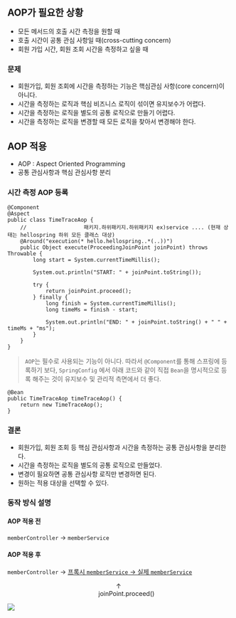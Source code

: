 ## AOP가 필요한 상황
- 모든 메서드의 호출 시간 측정을 원할 때
- 호출 시간이 공통 관심 사항일 때(cross-cutting concern)
- 회원 가입 시간, 회원 조회 시간을 측정하고 싶을 때

### 문제
- 회원가입, 회원 조회에 시간을 측정하는 기능은 핵심관심 사항(core concern)이 아니다.
- 시간을 측정하는 로직과 핵심 비즈니스 로직이 섞이면 유지보수가 어렵다.
- 시간을 측정하는 로직을 별도의 공통 로직으로 만들기 어렵다.
- 시간을 측정하는 로직을 변경할 때 모든 로직을 찾아서 변경해야 한다.

## AOP 적용
- AOP : Aspect Oriented Programming
- 공통 관심사항과 핵심 관심사항 분리
### 시간 측정 AOP 등록
```
@Component
@Aspect
public class TimeTraceAop {
	// 					패키지.하위패키지.하위패키지 ex)service ....	(현재 상태는 hellospring 하위 모든 클래스 대상)
	@Around("execution(* hello.hellospring..*(..))")
    public Object execute(ProceedingJoinPoint joinPoint) throws Throwable {
    	long start = System.currentTimeMillis();
        
        System.out.println("START: " + joinPoint.toString());
        
        try {
        	return joinPoint.proceed();
        } finally {
        	long finish = System.currentTimeMillis();
            long timeMs = finish - start;
            
            System.out.println("END: " + joinPoint.toString() + " " + timeMs + "ms");
        }
    }
}
```
> `AOP`는 필수로 사용되는 기능이 아니다. 따라서 `@Component`를 통해 스프링에 등록하기 보다, `SpringConfig` 에서 아래 코드와 같이 직접 `Bean`을 명시적으로 등록 해주는 것이 유지보수 및 관리적 측면에서 더 좋다.

```
@Bean
public TimeTraceAop timeTraceAop() {
	return new TimeTraceAop();
}
```


### 결론
- 회원가입, 회원 조회 등 핵심 관심사항과 시간을 측정하는 공통 관심사항을 분리한다.
- 시간을 측정하는 로직을 별도의 공통 로직으로 만들었다.
- 변경이 필요하면 공통 관심사항 로직만 변경하면 된다.
- 원하는 적용 대상을 선택할 수 있다.

### 동작 방식 설명
#### AOP 적용 전
`memberController` -> `memberService`

#### AOP 적용 후
`memberController` -> <U>프록시 `memberService` -> 실제 `memberService`</U>


&nbsp;&nbsp;&nbsp;&nbsp;&nbsp;&nbsp;&nbsp;&nbsp;&nbsp;&nbsp;&nbsp;&nbsp;&nbsp;&nbsp;&nbsp;&nbsp;&nbsp;&nbsp;&nbsp;&nbsp;&nbsp;&nbsp;&nbsp;&nbsp;&nbsp;&nbsp;&nbsp;&nbsp;&nbsp;&nbsp;&nbsp;&nbsp;&nbsp;&nbsp;&nbsp;&nbsp;&nbsp;&nbsp;&nbsp;&nbsp;&nbsp;&nbsp;&nbsp;&nbsp;&nbsp;&nbsp;&nbsp;&nbsp;&nbsp;&nbsp;&nbsp;&nbsp;&nbsp;&nbsp;&nbsp;&nbsp;&nbsp;&nbsp;&nbsp;&nbsp;&nbsp;&nbsp;↑
&nbsp;&nbsp;&nbsp;&nbsp;&nbsp;&nbsp;&nbsp;&nbsp;&nbsp;&nbsp;&nbsp;&nbsp;&nbsp;&nbsp;&nbsp;&nbsp;&nbsp;&nbsp;&nbsp;&nbsp;&nbsp;&nbsp;&nbsp;&nbsp;&nbsp;&nbsp;&nbsp;&nbsp;&nbsp;&nbsp;&nbsp;&nbsp;&nbsp;&nbsp;&nbsp;&nbsp;&nbsp;&nbsp;&nbsp;&nbsp;&nbsp;&nbsp;&nbsp;&nbsp;&nbsp;&nbsp;&nbsp;&nbsp;&nbsp;&nbsp;&nbsp;&nbsp;joinPoint.proceed()

![](https://velog.velcdn.com/images/julioh0603/post/2a7efa16-7b63-4d57-aba2-80d91459faa3/image.png)

